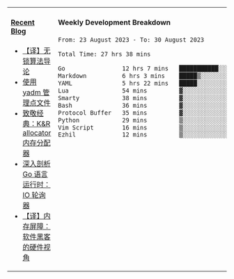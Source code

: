 <table width="960px">
<tr>
<td valign="top" width="50%">

#### <a href="https://www.kongjun18.me" target="_blank">Recent Blog</a>

<!-- BLOG-POST-LIST:START -->
- [【译】无锁算法导论](https://kongjun18.github.io/posts/2023/07/14/)
- [使用 yadm 管理点文件](https://kongjun18.github.io/posts/2023/04/07/)
- [致敬经典：K&amp;R allocator 内存分配器](https://kongjun18.github.io/posts/2022/12/12/)
- [深入剖析 Go 语言运行时：IO 轮询器](https://kongjun18.github.io/posts/2022/11/21/)
- [【译】内存屏障：软件黑客的硬件视角](https://kongjun18.github.io/posts/2022/11/03/)
<!-- BLOG-POST-LIST:END -->

</td>
<td valign="top" width="50%">

#### Weekly Development Breakdown

<!--START_SECTION:waka-->

```txt
From: 23 August 2023 - To: 30 August 2023

Total Time: 27 hrs 38 mins

Go                12 hrs 7 mins   ███████████░░░░░░░░░░░░░░   43.89 %
Markdown          6 hrs 3 mins    █████▒░░░░░░░░░░░░░░░░░░░   21.89 %
YAML              5 hrs 22 mins   █████░░░░░░░░░░░░░░░░░░░░   19.47 %
Lua               54 mins         ▓░░░░░░░░░░░░░░░░░░░░░░░░   03.31 %
Smarty            38 mins         ▓░░░░░░░░░░░░░░░░░░░░░░░░   02.34 %
Bash              36 mins         ▓░░░░░░░░░░░░░░░░░░░░░░░░   02.22 %
Protocol Buffer   35 mins         ▓░░░░░░░░░░░░░░░░░░░░░░░░   02.13 %
Python            29 mins         ▒░░░░░░░░░░░░░░░░░░░░░░░░   01.78 %
Vim Script        16 mins         ▒░░░░░░░░░░░░░░░░░░░░░░░░   01.00 %
Ezhil             12 mins         ▒░░░░░░░░░░░░░░░░░░░░░░░░   00.75 %
```

<!--END_SECTION:waka-->
</td>
</tr>

</table>
